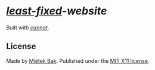 _[least-fixed](http://leastfixed.com/)-website_
===============================================

Built with [_cannot_](http://cannot.mietek.io/).


License
-------

Made by [Miëtek Bak](http://mietek.io/).  Published under the [MIT X11 license](http://leastfixed.com/license/).
